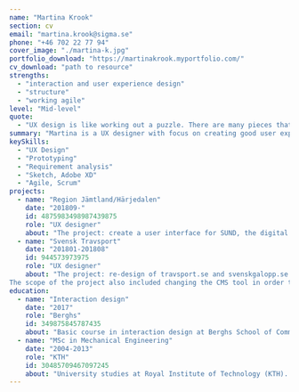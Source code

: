 ```yaml
---
name: "Martina Krook"
section: cv
email: "martina.krook@sigma.se"
phone: "+46 702 22 77 94"
cover_image: "./martina-k.jpg"
portfolio_download: "https://martinakrook.myportfolio.com/"
cv_download: "path to resource"
strengths:
  - "interaction and user experience design"
  - "structure"
  - "working agile"
level: "Mid-level"
quote: 
  - "UX design is like working out a puzzle. There are many pieces that need to fit together and the best way to find the right one is to try them out."
summary: "Martina is a UX designer with focus on creating good user experiences out of business needs. She often holds workshops with clients in order to process ideas to user centered design. Martina is described as ambitious, meticulous and a team player that always finishes her tasks. She likes working with many things going on in parallel. Structure, efficiency and clarity are her key words."
keySkills:
  - "UX Design"
  - "Prototyping"
  - "Requirement analysis"
  - "Sketch, Adobe XD"
  - "Agile, Scrum"
projects:
  - name: "Region Jämtland/Härjedalen"
    date: "201809-"
    id: 4875983498987439875
    role: "UX designer"
    about: "The project: create a user interface for SUND, the digital system that will enable Region Jämtland Härjedalen (RjH) to bill other regions and counties. Today this process is manual which is why this project will save RJH both time and money. In the project there is a reference group included in order to achieve the best usability possible."
  - name: "Svensk Travsport"
    date: "201801-201808"
    id: 944573973975
    role: "UX designer"
    about: "The project: re-design of travsport.se and svenskgalopp.se and make it more user friendly for new visitors. The focus lay in structure and making the site responsive, without losing access to important information on smaller screens.
The scope of the project also included changing the CMS tool in order to facilitate the work for editors."
education:
  - name: "Interaction design"
    date: "2017"
    role: "Berghs"
    id: 349875845787435
    about: "Basic course in interaction design at Berghs School of Communication. 8 weeks distance and online course."
  - name: "MSc in Mechanical Engineering"
    date: "2004-2013"
    role: "KTH"
    id: 30485709467097245
    about: "University studies at Royal Institute of Technology (KTH). Master degree. "
---
```

